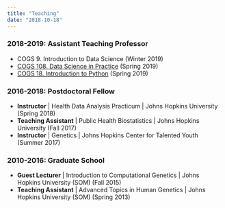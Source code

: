 ```yaml
---
title: "Teaching"
date: "2018-10-18"
---
```



### 2018-2019: Assistant Teaching Professor
- COGS 9. Introduction to Data Science (Winter 2019)
- [COGS 108. Data Science in Practice](https://github.com/COGS108) (Spring 2019)
- [COGS 18. Introduction to Python](https://cogs18.github.io) (Spring 2019)

### 2016-2018: Postdoctoral Fellow
- __Instructor__ | Health Data Analysis Practicum | Johns Hopkins University (Spring 2018)
- __Teaching Assistant__ | Public Health Biostatistics | Johns Hopkins University (Fall 2017)
- __Instructor__ | Genetics | Johns Hopkins Center for Talented Youth (Summer 2017)

### 2010-2016: Graduate School
-  __Guest Lecturer__ | Introduction to Computational Genetics | Johns Hopkins University (SOM) (Fall 2015)
-  __Teaching Assistant__ | Advanced Topics in Human Genetics | Johns Hopkins University (SOM) (Spring 2013)
